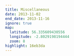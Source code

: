```yaml
---
title: Miscellaneous
date: 2013-11-02
end_date: 2013-11-16
ignore: true
map:
  latitude: 56.335609430556
  longitude: -2.8029198194444
  zoom: 8
highlight: 16eb3da
---
```

